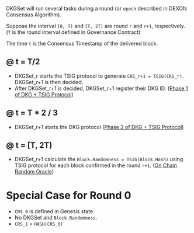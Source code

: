 DKGSet will run several tasks during a round (or `epoch` described in DEXON Consensus Algorithm).

Suppose the interval `[0, T)` and `[T, 2T)` are round `r` and `r+1`, respectively. (`T` is the round interval defined in Governance Contract)

The time `t` is the Consensus Timestamp of the delivered block.

## @ t = T/2
* DKGSet_r starts the TSIG protocol to generate `CRS_r+1 = TSIG(CRS_r)`. DKGSet_r+1 is then decided.
* After DKGSet_r+1 is decided, DKGSet_r+1 register their DKG ID. ([Phase 1 of DKG + TSIG Protocol](https://github.com/dexon-foundation/wiki/wiki/DKG%EF%BC%8BTSIG-Protocol#phase-1-id-registration))  

## @ t = T * 2 / 3
* DKGSet_r+1 starts the DKG protocol ([Phase 2 of DKG + TSIG Protocol](https://github.com/dexon-foundation/wiki/wiki/DKG%EF%BC%8BTSIG-Protocol#phase-2-secret-key-share-exchange))

## @ t = [T, 2T)
* DKGSet_r+1 calculate the `Block.Randomness = TSIG(Block.Hash)` using TSIG protocol for each block confirmed in the round `r+1`. ([On Chain Random Oracle](https://github.com/dexon-foundation/wiki/wiki/On-Chain-Random-Oracle))


# Special Case for Round 0
* `CRS_0` is defined in Genesis state.
* No DKGSet and `Block.Randomness`.
* `CRS_1` = `HASH(CRS_0)`